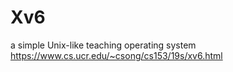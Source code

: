 # Xv6  
a simple Unix-like teaching operating system  
https://www.cs.ucr.edu/~csong/cs153/19s/xv6.html  
